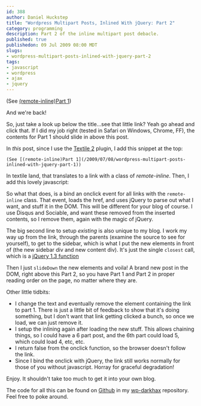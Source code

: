 ```yaml
--- 
id: 388
author: Daniel Huckstep
title: "Wordpress Multipart Posts, Inlined With jQuery: Part 2"
category: programming
description: Part 2 of the inline multipart post debacle.
published: true
publishedon: 09 Jul 2009 08:00 MDT
slugs: 
- wordpress-multipart-posts-inlined-with-jquery-part-2
tags: 
- javascript
- wordpress
- ajax
- jquery
---
```

(See [(remote-inline)Part
1](http://blog.darkhax.com/2009/07/08/wordpress-multipart-posts-inlined-with-jquery-part-1))

And we're back!

So, just take a look up below the title…see that little link? Yeah go
ahead and click that. If I did my job right (tested in Safari on
Windows, Chrome, FF), the contents for Part 1 should slide in above this
post.

In *this* post, since I use the [Textile
2](http://idly.org/category/textile) plugin, I add this snippet at the
top:

    (See [(remote-inline)Part 1](/2009/07/08/wordpress-multipart-posts-inlined-with-jquery-part-1))

In textile land, that translates to a link with a class of
*remote-inline*. Then, I add this lovely javascript:

<script type="text/javascript" src="http://gist.github.com/177747.js?file=jquery-remote-inline.js"></script>

So what that does, is a bind an onclick event for all links with the
`remote-inline` class. That event, loads the href, and uses jQuery to
parse out what I want, and stuff it in the DOM. This will be different
for your blog of course. I use Disqus and Sociable, and want these
removed from the inserted contents, so I remove them, again with the
magic of jQuery.

The big second line to setup *existing* is also unique to my blog. I
work my way up from the link, through the parents (examine the source to
see for yourself), to get to the sidebar, which is what I put the new
elements in front of (the new sidebar div and new content div). It's
just the single `closest` call, which is a [jQuery 1.3
function](http://docs.jquery.com/Traversing/closest)

Then I just `slideDown` the new elements and voila! A brand new post in
the DOM, right above this Part 2, so you have Part 1 and Part 2 in
proper reading order on the page, no matter where they are.

Other little tidbits:

-   I change the text and eventually remove the element containing the
    link to part 1. There is just a little bit of feedback to show that
    it's doing something, but I don't want that link getting clicked a
    bunch, so once we load, we can just remove it.
-   I setup the inlining again after loading the new stuff. This allows
    chaining things, so I could have a 6 part post, and the 6th part
    could load 5, which could load 4, etc, etc.
-   I return false from the onclick function, so the browser doesn't
    follow the link.
-   Since I bind the onclick with jQuery, the link still works normally
    for those of you without javascript. Horray for graceful
    degradation!

Enjoy. It shouldn't take too much to get it into your own blog.

The code for all this can be found on [Github](http://github.com) in my
[wp-darkhax](http://github.com/darkhelmet/wp-darkhax/tree) repository.
Feel free to poke around.
